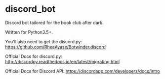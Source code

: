 # discord_bot
Discord bot tailored for the book club after dark.

Written for Python3.5+. 

You'll also need to get the discord.py: https://github.com/RheaAyase/Botwinder.discord

Official Docs for discord.py: http://discordpy.readthedocs.io/en/latest/migrating.html

Official Docs for Discord API: https://discordapp.com/developers/docs/intro
